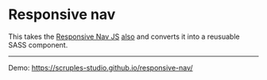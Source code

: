# Responsive nav

This takes the [Responsive Nav JS](https://github.com/viljamis/responsive-nav.js) [also](https://github.com/samikeijonen/responsive-nav.js) and converts it into a reusuable SASS component.

----

Demo: https://scruples-studio.github.io/responsive-nav/
